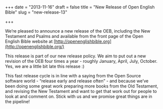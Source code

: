 +++
date = "2013-11-16"
draft = false
title = "New Release of Open English Bible"
slug = "new-release-13"

+++

We’re pleased to announce a new release of the OEB, including the New Testament and Psalms and available from the front page of the Open English Bible website at [http://openenglishbible.org](http://openenglishbible.org/)

This release is part of our new release policy. We aim to put out a new revision of the OEB four times a year - roughly January, April, July, October. Yes, we are a little bit late this release :)

This fast release cycle is in line with a saying from the Open Source software world - “release early and release often” - and because we’ve been doing some great work preparing more books from the Old Testament, and revising the New Testament and want to get that work out for people to look at and comment on. Stick with us and we promise great things are in the pipeline!

